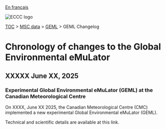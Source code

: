 [En français](changelog_geml_fr.md)

![ECCC logo](../../img_eccc-logo.png)

[TOC](../../readme_en.md) > [MSC data](../readme_en.md) > [GEML](readme_geml_en.md) > GEML Changelog

# Chronology of changes to the Global Environmental eMuLator

## XXXXX June XX, 2025

### Experimental Global Environmental eMuLator (GEML) at the Canadian Meteorological Centre

On XXXX, June XX 2025, the Canadian Meteorological Centre (CMC) implemented a new experimental Global Environmental eMuLator (GEML).

Technical and scientific details are available at this link. 

